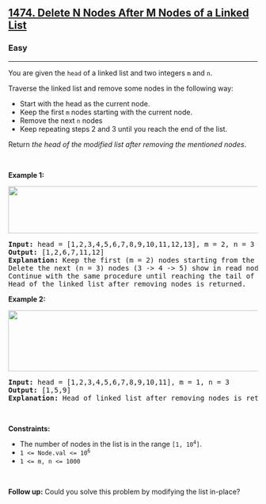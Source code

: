 <h2><a href="https://leetcode.com/problems/delete-n-nodes-after-m-nodes-of-a-linked-list/?envType=study-plan-v2&envId=premium-algo-100">1474. Delete N Nodes After M Nodes of a Linked List</a></h2><h3>Easy</h3><hr><p>You are given the <code>head</code> of a linked list and two integers <code>m</code> and <code>n</code>.</p>

<p>Traverse the linked list and remove some nodes in the following way:</p>

<ul>
	<li>Start with the head as the current node.</li>
	<li>Keep the first <code>m</code> nodes starting with the current node.</li>
	<li>Remove the next <code>n</code> nodes</li>
	<li>Keep repeating steps 2 and 3 until you reach the end of the list.</li>
</ul>

<p>Return <em>the head of the modified list after removing the mentioned nodes</em>.</p>

<p>&nbsp;</p>
<p><strong class="example">Example 1:</strong></p>
<img alt="" src="https://assets.leetcode.com/uploads/2020/06/06/sample_1_1848.png" style="width: 600px; height: 95px;" />
<pre>
<strong>Input:</strong> head = [1,2,3,4,5,6,7,8,9,10,11,12,13], m = 2, n = 3
<strong>Output:</strong> [1,2,6,7,11,12]
<strong>Explanation:</strong> Keep the first (m = 2) nodes starting from the head of the linked List  (1 -&gt;2) show in black nodes.
Delete the next (n = 3) nodes (3 -&gt; 4 -&gt; 5) show in read nodes.
Continue with the same procedure until reaching the tail of the Linked List.
Head of the linked list after removing nodes is returned.
</pre>

<p><strong class="example">Example 2:</strong></p>
<img alt="" src="https://assets.leetcode.com/uploads/2020/06/06/sample_2_1848.png" style="width: 600px; height: 123px;" />
<pre>
<strong>Input:</strong> head = [1,2,3,4,5,6,7,8,9,10,11], m = 1, n = 3
<strong>Output:</strong> [1,5,9]
<strong>Explanation:</strong> Head of linked list after removing nodes is returned.
</pre>

<p>&nbsp;</p>
<p><strong>Constraints:</strong></p>

<ul>
	<li>The number of nodes in the list is in the range <code>[1, 10<sup>4</sup>]</code>.</li>
	<li><code>1 &lt;= Node.val &lt;= 10<sup>6</sup></code></li>
	<li><code>1 &lt;= m, n &lt;= 1000</code></li>
</ul>

<p>&nbsp;</p>
<p><strong>Follow up:</strong> Could you solve this problem by modifying the list in-place?</p>
